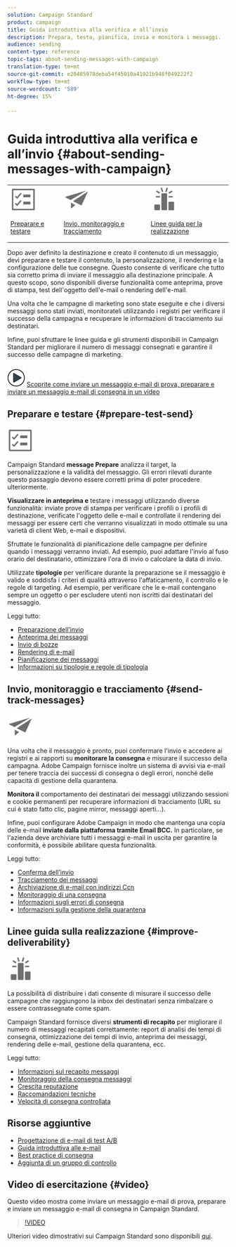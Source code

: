 ```yaml
---
solution: Campaign Standard
product: campaign
title: Guida introduttiva alla verifica e all’invio
description: Prepara, testa, pianifica, invia e monitora i messaggi.
audience: sending
content-type: reference
topic-tags: about-sending-messages-with-campaign
translation-type: tm+mt
source-git-commit: e20485978deba54f45010a41921b948f049222f2
workflow-type: tm+mt
source-wordcount: '589'
ht-degree: 15%

---
```



# Guida introduttiva alla verifica e all’invio {#about-sending-messages-with-campaign}

<table>
<tr>
<td><img src="assets/do-not-localize/icon_prepare.svg" width="60px"><p><a href="#prepare-test-send">Preparare e testare</a></p></td>
<td><img src="assets/do-not-localize/icon_send.svg" width="60px"><p><a href="#send-track-messages">Invio, monitoraggio e tracciamento</a></p></td>
<td><img src="assets/do-not-localize/icon_deliverability.svg" width="60px"><p><a href="#improve-deliverability">Linee guida per la realizzazione</a></p></td></tr>
</table>

Dopo aver definito la destinazione e creato il contenuto di un messaggio, devi preparare e testare il contenuto, la personalizzazione, il rendering e la configurazione delle tue consegne. Questo consente di verificare che tutto sia corretto prima di inviare il messaggio alla destinazione principale. A questo scopo, sono disponibili diverse funzionalità come anteprima, prove di stampa, test dell&#39;oggetto dell&#39;e-mail o rendering dell&#39;e-mail.

Una volta che le campagne di marketing sono state eseguite e che i diversi messaggi sono stati inviati, monitorateli utilizzando i registri per verificare il successo della campagna e recuperare le informazioni di tracciamento sui destinatari.

Infine, puoi sfruttare le linee guida e gli strumenti disponibili in Campaign Standard per migliorare il numero di messaggi consegnati e garantire il successo delle campagne di marketing.

![](assets/do-not-localize/how-to-video.png) [Scoprite come inviare un messaggio e-mail di prova, preparare e inviare un messaggio e-mail di consegna in un video](#video)

## Preparare e testare {#prepare-test-send}

<img src="assets/do-not-localize/icon_prepare.svg" width="60px">

Campaign Standard **message Prepare** analizza il target, la personalizzazione e la validità del messaggio. Gli errori rilevati durante questo passaggio devono essere corretti prima di poter procedere ulteriormente.

**Visualizzare in anteprima e** testare i messaggi utilizzando diverse funzionalità: inviate prove di stampa per verificare i profili o i profili di destinazione, verificate l&#39;oggetto delle e-mail e controllate il rendering dei messaggi per essere certi che verranno visualizzati in modo ottimale su una varietà di client Web, e-mail e dispositivi.

Sfruttate le funzionalità di pianificazione delle campagne per definire quando i messaggi verranno inviati. Ad esempio, puoi adattare l&#39;invio al fuso orario del destinatario, ottimizzare l&#39;ora di invio o calcolare la data di invio.

Utilizzate **tipologie** per verificare durante la preparazione se il messaggio è valido e soddisfa i criteri di qualità attraverso l&#39;affaticamento, il controllo e le regole di targeting. Ad esempio, per verificare che le e-mail contengano sempre un oggetto o per escludere utenti non iscritti dai destinatari del messaggio.

Leggi tutto:

* [Preparazione dell’invio](../../sending/using/preparing-the-send.md)
* [Anteprima dei messaggi](../../sending/using/previewing-messages.md)
* [Invio di bozze](../../sending/using/sending-proofs.md)
* [Rendering di e-mail](../../sending/using/email-rendering.md)
* [Pianificazione dei messaggi](../../sending/using/about-scheduling-messages.md)
* [Informazioni su tipologie e regole di tipologia](../../sending/using/about-typology-rules.md)

## Invio, monitoraggio e tracciamento {#send-track-messages}

<img src="assets/do-not-localize/icon_send.svg"  width="60px">

Una volta che il messaggio è pronto, puoi confermare l&#39;invio e accedere ai registri e ai rapporti su **monitorare la consegna** e misurare il successo della campagna.  Adobe Campaign fornisce inoltre un sistema di avvisi via e-mail per tenere traccia dei successi di consegna o degli errori, nonché delle capacità di gestione della quarantena.

**Monitora il** comportamento dei destinatari dei messaggi utilizzando sessioni e cookie permanenti per recuperare informazioni di tracciamento (URL su cui è stato fatto clic, pagine mirror, messaggi aperti...).

Infine, puoi configurare  Adobe Campaign in modo che mantenga una copia delle e-mail **inviate dalla piattaforma tramite Email BCC.** In particolare, se l&#39;azienda deve archiviare tutti i messaggi e-mail in uscita per garantire la conformità, è possibile abilitare questa funzionalità.

Leggi tutto:

* [Conferma dell’invio](../../sending/using/confirming-the-send.md)
* [Tracciamento dei messaggi](../../sending/using/tracking-messages.md)
* [Archiviazione di e-mail con indirizzi Ccn](../../sending/using/archiving.md)
* [Monitoraggio di una consegna](../../sending/using/monitoring-a-delivery.md)
* [Informazioni sugli errori di consegna](../../sending/using/understanding-delivery-failures.md)
* [Informazioni sulla gestione della quarantena](../../sending/using/understanding-quarantine-management.md)

## Linee guida sulla realizzazione {#improve-deliverability}

<img src="assets/do-not-localize/icon_deliverability.svg"  width="60px">

La possibilità di distribuire i dati consente di misurare il successo delle campagne che raggiungono la inbox dei destinatari senza rimbalzare o essere contrassegnate come spam.

Campaign Standard fornisce diversi **strumenti di recapito** per migliorare il numero di messaggi recapitati correttamente: report di analisi dei tempi di consegna, ottimizzazione dei tempi di invio, anteprima dei messaggi, rendering delle e-mail, gestione della quarantena, ecc.

Leggi tutto:

* [Informazioni sul recapito messaggi](../../sending/using/about-deliverability.md)
* [Monitoraggio della consegna messaggi](../../sending/using/monitor-deliverability.md)
* [Crescita reputazione](../../sending/using/improving-reputation.md)
* [Raccomandazioni tecniche](../../sending/using/technical-recommendations.md)
* [Velocità di consegna controllata](../../reporting/using/delivery-throughput.md)

## Risorse aggiuntive

* [Progettazione di e-mail di test A/B](../../channels/using/designing-an-a-b-test-email.md)
* [Guida introduttiva alle e-mail](https://helpx.adobe.com/it/campaign/kb/acs-get-started-with-emails.html)
* [Best practice di consegna](../../sending/using/delivery-best-practices.md)
* [Aggiunta di un gruppo di controllo](../../sending/using/control-group.md)

## Video di esercitazione {#video}

Questo video mostra come inviare un messaggio e-mail di prova, preparare e inviare un messaggio e-mail di consegna in Campaign Standard.

>[!VIDEO](https://video.tv.adobe.com/v/24013/)

Ulteriori video dimostrativi sui Campaign Standard sono disponibili [qui](https://experienceleague.adobe.com/docs/campaign-standard-learn/tutorials/overview.html?lang=it).
